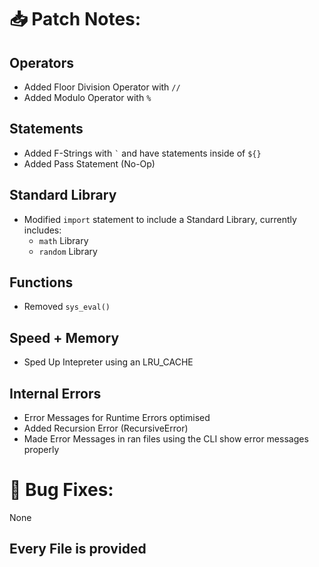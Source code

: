 # 📥 Patch Notes:
## Operators
- Added Floor Division Operator with ```//```
- Added Modulo Operator with ```%```

## Statements
- Added F-Strings with ``` ` ``` and have statements inside of ```${}```
- Added Pass Statement (No-Op)

## Standard Library
- Modified ```import``` statement to include a Standard Library, currently includes:
  - ```math``` Library
  - ```random``` Library

## Functions
- Removed ```sys_eval()```

## Speed + Memory
- Sped Up Intepreter using an LRU_CACHE
 
## Internal Errors
- Error Messages for Runtime Errors optimised
- Added Recursion Error (RecursiveError)
- Made Error Messages in ran files using the CLI show error messages properly

# 🐞 Bug Fixes:
None

## Every File is provided
